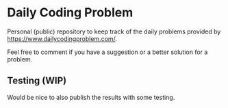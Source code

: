 # Daily Coding Problem

Personal (public) repository to keep track of the daily problems provided by <https://www.dailycodingproblem.com/>.

Feel free to comment if you have a suggestion or a better solution for a problem.

## Testing (WIP)

Would be nice to also publish the results with some testing.

